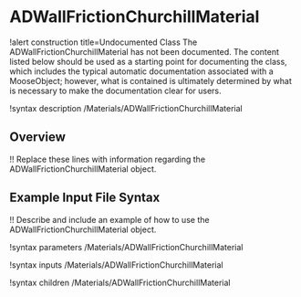 # ADWallFrictionChurchillMaterial

!alert construction title=Undocumented Class
The ADWallFrictionChurchillMaterial has not been documented. The content listed below should be used as a starting point for
documenting the class, which includes the typical automatic documentation associated with a
MooseObject; however, what is contained is ultimately determined by what is necessary to make the
documentation clear for users.

!syntax description /Materials/ADWallFrictionChurchillMaterial

## Overview

!! Replace these lines with information regarding the ADWallFrictionChurchillMaterial object.

## Example Input File Syntax

!! Describe and include an example of how to use the ADWallFrictionChurchillMaterial object.

!syntax parameters /Materials/ADWallFrictionChurchillMaterial

!syntax inputs /Materials/ADWallFrictionChurchillMaterial

!syntax children /Materials/ADWallFrictionChurchillMaterial
